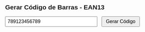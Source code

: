 <!DOCTYPE html>
<html lang="pt-BR">
<head>
  <meta charset="UTF-8">
  <title>Gerador de Código de Barras - EAN13 (Offline)</title>
  <style>
    body {
      font-family: Arial, sans-serif;
      padding: 20px;
    }
    input {
      font-size: 16px;
      padding: 6px;
      width: 300px;
    }
    button {
      font-size: 16px;
      padding: 6px 12px;
      margin-left: 10px;
    }
    svg {
      margin-top: 30px;
    }
  </style>
</head>
<body>
  <h2>Gerar Código de Barras - EAN13</h2>
  <input type="text" id="codigo" value="789123456789" maxlength="13" />
  <button onclick="gerar()">Gerar Código</button>
  <svg id="barcode"></svg>

  <script>
    /*! JsBarcode v3.11.5 - versão simplificada para EAN13 */
    !function(e,t){"object"==typeof exports&&"undefined"!=typeof module?t(exports):"function"==typeof define&&define.amd?define(["exports"],t):t(e.JsBarcode={})}(this,function(e){"use strict";function t(e,t){for(var r="",n=0;n<e.length;n++)r+=t[e[n]];return r}function r(e){var t={};return e.split("").forEach(function(e){t[e]=!0}),t}function n(e){return!/[^\d]/.test(e)}function a(e){for(var t=0,r=!0,n=0;n<12;n++){var a=parseInt(e.charAt(n),10);t+=r?3*a:a,r=!r}return(10-t%10)%10}function o(e){return e.length===12?e+a(e):e}function i(e){return{data:e,text:e}}function s(e){this.data=e,this.valid=function(){return n(e)&&(e.length===12||e.length===13)&&a(e.substring(0,12))==e[12]}}s.prototype.encode=function(){var e=o(this.data),r=["101"],n=[["0001101","0011001","0010011","0111101","0100011","0110001","0101111","0111011","0110111","0001011"],["0100111","0110011","0011011","0100001","0011101","0111001","0000101","0010001","0001001","0010111"],["1110010","1100110","1101100","1000010","1011100","1001110","1010000","1000100","1001000","1110100"]],i=["LLLLLL","LLGLGG","LLGGLG","LLGGGL","LGLLGG","LGGLLG","LGGGLL","LGLGLG","LGLGGL","LGGLGL"],s=parseInt(e[0],10),l=i[s];for(var d=1;d<=6;d++){var c=parseInt(e[d],10);r.push(n["L"===l[d-1]?0:1][c])}r.push("01010");for(var u=7;u<=12;u++){var c=parseInt(e[u],10);r.push(n[2][c])}return r.push("101"),[{data:t(r,""),text:e,height:80}]};function l(e,t){if("string"==typeof e&&(e=document.querySelector(e)),!e)throw new Error("Element not found.");if("svg"!==e.tagName.toLowerCase())throw new Error("Element must be an SVG.");e.innerHTML="";var r=document.createElementNS("http://www.w3.org/2000/svg","g");e.appendChild(r);var n=e.getAttribute("width")||300,a=e.getAttribute("height")||100,o=0;t=t||{};var i=new s(t.value);if(!i.valid())throw new Error("Invalid input for "+t.format);var l=i.encode();l.forEach(function(e){for(var i=0;i<e.data.length;i++){if("1"===e.data[i]){var s=document.createElementNS("http://www.w3.org/2000/svg","rect");s.setAttribute("x",o),s.setAttribute("y",0),s.setAttribute("width",t.width||2),s.setAttribute("height",e.height||a-20),s.setAttribute("fill",t.lineColor||"#000"),r.appendChild(s)}o+=t.width||2}if(e.text&&!1!==t.displayValue){var d=document.createElementNS("http://www.w3.org/2000/svg","text");d.setAttribute("x",n/2),d.setAttribute("y",a-5),d.setAttribute("text-anchor","middle"),d.setAttribute("fill",t.textColor||"#000"),d.setAttribute("font-family",t.font||"Arial"),d.setAttribute("font-size",t.fontSize||20),d.textContent=e.text,r.appendChild(d)}})}e.encode=function(e,t){var r=new s(t);return r.valid()?r.encode():null},e.default=l,Object.defineProperty(e,"__esModule",{value:!0})});
  </script>

  <script>
    function gerar() {
      const codigo = document.getElementById("codigo").value.trim();
      
      try {
        JsBarcode.default("#barcode", codigo, {
          format: "EAN13",
          displayValue: true,
          fontSize: 16,
          width: 2,
          height: 80,
          margin: 10
        });
      } catch (error) {
        alert("Erro ao gerar código: " + error.message);
      }
    }
    
    // Gerar código ao carregar a página
    window.onload = gerar;
  </script>
</body>
</html>
